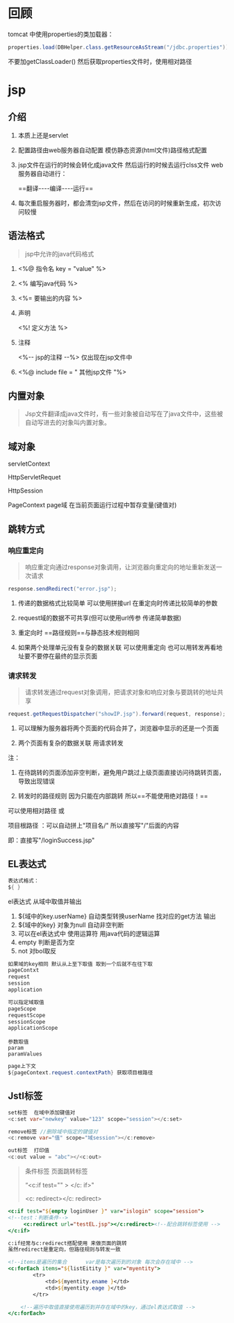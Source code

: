 # 回顾

tomcat 中使用properties的类加载器：

```java
properties.load(DBHelper.class.getResourceAsStream("/jdbc.properties"));
```

不要加getClassLoader() 然后获取properties文件时，使用相对路径

# jsp

## 介绍

1. 本质上还是servlet

2. 配置路径由web服务器自动配置 模仿静态资源(html文件)路径格式配置

3. jsp文件在运行的时候会转化成java文件 然后运行的时候去运行clss文件 web服务器自动进行：

   ==翻译----编译----运行==

4. 每次重启服务器时，都会清空jsp文件，然后在访问的时候重新生成，初次访问较慢

## 语法格式

> jsp中允许的java代码格式

1. <%@ 指令名 key = "value" %>

2. <% 编写java代码 %>

3. <%= 要输出的内容 %>

4. 声明

    <%! 定义方法 %>

5. 注释

     <%-- jsp的注释 --%> 仅出现在jsp文件中

   <!-- html的注释 -->

6. <%@ include file = " 其他jsp文件 "%>

## 内置对象

> Jsp文件翻译成java文件时，有一些对象被自动写在了java文件中，这些被自动写进去的对象叫内置对象。

## 域对象

servletContext

HttpServletRequet

HttpSession

PageContext         page域 在当前页面运行过程中暂存变量(键值对)



## 跳转方式

### 响应重定向 

> 响应重定向通过response对象调用，让浏览器向重定向的地址重新发送一次请求

```java
response.sendRedirect("error.jsp");
```

1. 传递的数据格式比较简单 可以使用拼接url 在重定向时传递比较简单的参数 

2. request域的数据不可共享(但可以使用url传参 传递简单数据)

3. 重定向时 ==路径规则==与静态技术规则相同

4. 如果两个处理单元没有复杂的数据关联 可以使用重定向 也可以用转发再看地址要不要停在最终的显示页面

### 请求转发

> 请求转发通过request对象调用，把请求对象和响应对象与要跳转的地址共享

```java
request.getRequestDispatcher("showIP.jsp").forward(request, response);
```

1. 可以理解为服务器将两个页面的代码合并了，浏览器中显示的还是一个页面

2. 两个页面有复杂的数据关联 用请求转发

注：

1. 在待跳转的页面添加非空判断，避免用户跳过上级页面直接访问待跳转页面，导致出现错误

2. 转发时的路径规则 因为只能在内部跳转 所以==不能使用绝对路径！==

可以使用相对路径 或

项目根路径 ：可以自动拼上"项目名/"   所以直接写"/"后面的内容 

 即：直接写"/loginSuccess.jsp"



## EL表达式

```java
表达式格式：
${ }
```



el表达式 从域中取值并输出

1. ${域中的key.userName} 自动类型转换userName 找对应的get方法 输出
2. ${域中的key} 对象为null 自动非空判断
3. 可以在el表达式中 使用运算符 用java代码的逻辑运算
4. empty 判断是否为空
5. not 对bol取反

```java
如果域的key相同 默认从上至下取值 取到一个后就不在往下取 
pageContxt
request
session
application
```

```java
可以指定域取值
pageScope
requestScope
sessionScope
applicationScope

```

```hava
参数取值
param
paramValues

```

```java
page上下文
${pageContext.request.contextPath} 获取项目根路径
```

## Jstl标签

```java
set标签  在域中添加键值对
<c:set var="newkey" value="123" scope="session"></c:set>
```

```java
remove标签 //删除域中指定的键值对
<c:remove var="值" scope="域session"></c:remove>
```

```java
out标签  打印值
<c:out value = "abc"></<c:out>
```

> 条件标签   页面跳转标签
>
> “<c:if test=""  >  </c: if>"
>
>  <c: redirect></c: redirect>

```jsp
<c:if test="${empty loginUser }" var="islogin" scope="session">
<!--test：判断条件-->
     <c:redirect url="testEL.jsp"></c:redirect><!--配合跳转标签使用 -->
</c:if>

c:if经常与c:redirect搭配使用 来做页面的跳转
虽然redirect是重定向，但路径规则与转发一致
```

```jsp
<!--items是遍历的集合      var是每次遍历到的对象 每次会存在域中 -->
<c:forEach items="${listEitity }" var="myentity">
		<tr>
            <td>${myentity.ename }</td>
            <td>${myentity.eage }</td>                                             <td>${myentity.eaddr }</td>
        </tr>

    <!--遍历中取值直接使用遍历到并存在域中的key，通过el表达式取值 -->
</c:forEach>

```


